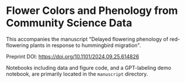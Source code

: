 # Flower Colors and Phenology from Community Science Data

This accompanies the manuscript "Delayed flowering phenology of red-flowering plants in response to hummingbird migration". 

Preprint DOI: https://doi.org/10.1101/2024.09.25.614826

Notebooks including data and figure code, and a GPT-labeling demo notebook, are primarily located in the `manuscript` directory. 